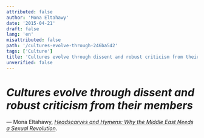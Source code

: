 ```yaml
---
attributed: false
author: 'Mona Eltahawy'
date: '2015-04-21'
draft: false
lang: 'en'
misattributed: false
path: '/cultures-evolve-through-246ba542'
tags: ['Culture']
title: 'Cultures evolve through dissent and robust criticism from their members'
unverified: false
---
```


# *Cultures evolve through dissent and robust criticism from their members*
&mdash; Mona Eltahawy, <cite><abbr title="ISBN-13: 9780865478039">Headscarves and Hymens: Why the Middle East Needs a Sexual Revolution</abbr></cite>.
